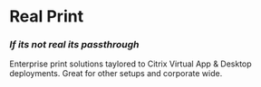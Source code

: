 # Real Print
### *If its not real its passthrough*
Enterprise print solutions taylored to Citrix Virtual App & Desktop deployments. Great for other setups and corporate wide.
